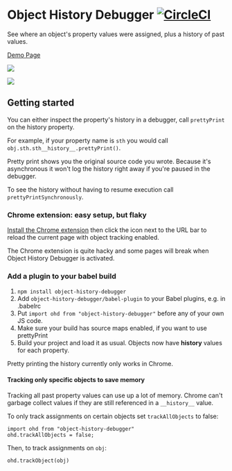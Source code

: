 # Object History Debugger [![CircleCI](https://circleci.com/gh/mattzeunert/Object-History-Debugger.svg?style=svg)](https://circleci.com/gh/mattzeunert/Object-History-Debugger)

See where an object's property values were assigned, plus a history of past values.

[Demo Page](http://www.mattzeunert.com/Object-History-Debugger/demo/index.html)

![](https://cloud.githubusercontent.com/assets/1303660/21923127/33283af2-d96a-11e6-96e0-df9cbb42550f.png)

![](https://cloud.githubusercontent.com/assets/1303660/21923131/377ca912-d96a-11e6-8895-d92e9b227e1d.png)

## Getting started

You can either inspect the property's history in a debugger, call `prettyPrint` on the history property.

For example, if your property name is `sth` you would call `obj.sth.sth__history__.prettyPrint()`.

Pretty print shows you the original source code you wrote. Because it's asynchronous it won't log the history right away if you're paused in the debugger.

To see the history without having to resume execution call `prettyPrintSynchronously`.

### Chrome extension: easy setup, but flaky

[Install the Chrome extension](https://chrome.google.com/webstore/detail/object-history-debugger/hmnmphiibikkcahffmpkadbibhokagho/related) then click the icon next to the URL bar to reload the current page with object tracking enabled.

The Chrome extension is quite hacky and some pages will break when Object History Debugger is activated.

### Add a plugin to your babel build

1. `npm install object-history-debugger`
2. Add `object-history-debugger/babel-plugin` to your Babel plugins, e.g. in .babelrc
3. Put `import ohd from "object-history-debugger"` before any of your own JS code.
4. Make sure your build has source maps enabled, if you want to use prettyPrint
5. Build your project and load it as usual. Objects now have __history__ values for each property.

Pretty printing the history currently only works in Chrome.

#### Tracking only specific objects to save memory

Tracking all past property values can use up a lot of memory. Chrome can't garbage collect values if they are still referenced in a `__history__` value.

To only track assignments on certain objects set `trackAllObjects` to false:

    import ohd from "object-history-debugger"
    ohd.trackAllObjects = false;

Then, to track assignments on `obj`:

    ohd.trackObject(obj)
